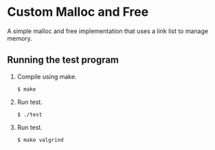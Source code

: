 # Custom Malloc and Free
A simple malloc and free implementation that uses a link list to manage memory.

## Running the test program
1. Compile using make.
   ```console
   $ make
   ```
2. Run test.
   ```console
   $ ./test
   ```
3. Run test.
   ```console
   $ make valgrind
   ```
